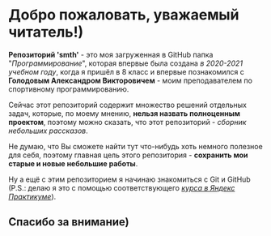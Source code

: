 # Добро пожаловать, уважаемый читатель!)
**Репозиторий 'smth'** - это моя загруженная в GitHub папка "_Программирование_", которая впервые была создана _в 2020-2021 учебном году_, когда я пришёл в 8 класс и впервые познакомился с **Голодовым Александром Викторовичем** - моим преподавателем по спортивному программированию.

Сейчас этот репозиторий содержит множество решений отдельных задач, которые, по моему мнению, **нельзя назвать полноценным проектом**, поэтому можно сказать, что этот репозиторий - _сборник небольших рассказов_.

Не думаю, что Вы сможете найти тут что-нибудь хоть немного полезное для себя, поэтому главная цель этого репозитория - **сохранить мои старые и новые небольшие работы**.

Ну а ещё с этим репозиторием я начинаю знакомиться с Git и GitHub (P.S.: делаю я это с помощью соответствующего _[курса в Яндекс Практикуме](https://start.practicum.yandex/git-basics/?from=catalog)_).

Спасибо за внимание)
---
